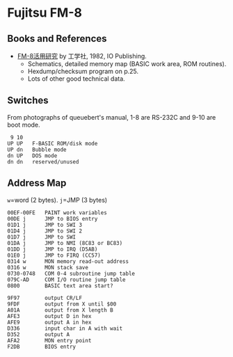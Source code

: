 Fujitsu FM-8
============

Books and References
--------------------

- [FM-8活用研究][fm8kk82] by 工学社, 1982, IO Publishing.
  - Schematics, detailed memory map (BASIC work area, ROM routines).
  - Hexdump/checksum program on p.25.
  - Lots of other good technical data.


Switches
--------

From photographs of queuebert's manual, 1-8 are RS-232C and 9-10 are
boot mode.

     9 10
    UP UP   F-BASIC ROM/disk mode
    UP dn   Bubble mode
    dn UP   DOS mode
    dn dn   reserved/unused


Address Map
-----------

`w`=word (2 bytes). `j`=JMP (3 bytes)

    00EF-00FE   PAINT work variables
    00DE j      JMP to BIOS entry
    01D1 j      JMP to SWI 3
    01D4 j      JMP to SWI 2
    01D7 j      JMP to SWI
    01DA j      JMP to NMI (8C83 or BC83)
    01DD j      JMP to IRQ (D5AB)
    01E0 j      JMP to FIRQ (CC57)
    0314 w      MON memory read-out address
    0316 w      MON stack save
    0730-0748   COM 0-4 subroutine jump table
    079C-AD     COM I/O routine jump table
    0800        BASIC text area start?

    9F97        output CR/LF
    9FDF        output from X until $00
    A01A        output from X length B
    AFE3        output D in hex
    AFE9        output A in hex
    D336        input char in A with wait
    D352        output A
    AFA2        MON entry point
    F2DB        BIOS entry

<!-------------------------------------------------------------------->
[fm8kk82]: https://archive.org/details/fm-8_20220609/mode/1up
